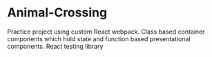 # Animal-Crossing

Practice project using custom React webpack. Class based container components which hold state and function based presentational components. React testing library 
